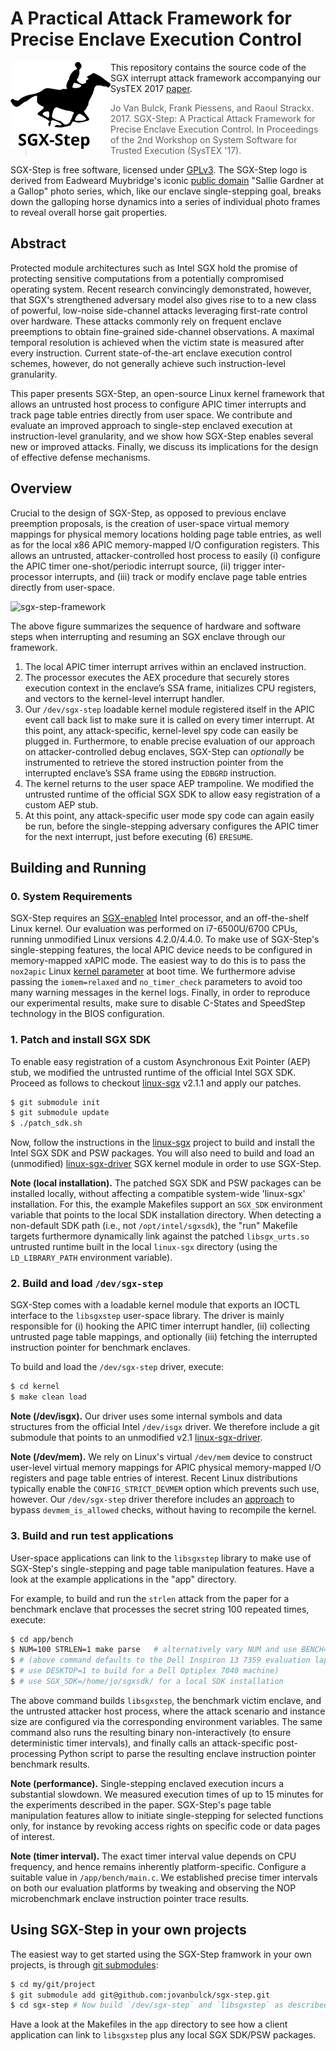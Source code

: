 # A Practical Attack Framework for Precise Enclave Execution Control

<img src="logo.svg" width=160 alt="logo" align="left" />

This repository contains the source code of the SGX interrupt attack framework
accompanying our SysTEX 2017 [paper](systex17.pdf).

> Jo Van Bulck, Frank Piessens, and Raoul Strackx. 2017. SGX-Step: A Practical
> Attack Framework for Precise Enclave Execution Control. In Proceedings of the
> 2nd Workshop on System Software for Trusted Execution (SysTEX '17). 

SGX-Step is free software, licensed under
[GPLv3](https://www.gnu.org/licenses/gpl-3.0). The SGX-Step logo is derived
from Eadweard Muybridge's iconic [public
domain](https://en.wikipedia.org/wiki/Sallie_Gardner_at_a_Gallop) "Sallie
Gardner at a Gallop" photo series, which, like our enclave single-stepping
goal, breaks down the galloping horse dynamics into a series of individual
photo frames to reveal overall horse gait properties.

## Abstract

Protected module architectures such as Intel SGX hold the promise of protecting
sensitive computations from a potentially compromised operating system. Recent
research convincingly demonstrated, however, that SGX's strengthened adversary
model also gives rise to to a new class of powerful, low-noise side-channel
attacks leveraging first-rate control over hardware. These attacks commonly
rely on frequent enclave preemptions to obtain fine-grained side-channel
observations. A maximal temporal resolution is achieved when the victim state
is measured after every instruction. Current state-of-the-art enclave
execution control schemes, however, do not generally achieve such
instruction-level granularity.

This paper presents SGX-Step, an open-source Linux kernel framework that allows
an untrusted host process to configure APIC timer interrupts and track page
table entries directly from user space. We contribute and evaluate an improved
approach to single-step enclaved execution at instruction-level granularity,
and we show how SGX-Step enables several new or improved attacks. Finally, we
discuss its implications for the design of effective defense mechanisms.

## Overview

Crucial to the design of SGX-Step, as opposed to previous enclave preemption 
proposals, is the creation of user-space virtual memory mappings for physical
memory locations holding page table entries, as well as for the local x86 APIC
memory-mapped I/O configuration registers. This allows an untrusted,
attacker-controlled host process to easily (i) configure the APIC timer
one-shot/periodic interrupt source, (ii) trigger inter-processor interrupts,
and (iii) track or modify enclave page table entries directly from user-space.

![sgx-step-framework](https://user-images.githubusercontent.com/2464627/31863914-d6fbf5d8-b754-11e7-83e6-95e3c77dd0d6.png)

The above figure summarizes the sequence of hardware and software steps when
interrupting and resuming an SGX enclave through our framework.

1. The local APIC timer interrupt arrives within an enclaved instruction.
2. The processor executes the AEX procedure that securely stores execution
   context in the enclave’s SSA frame, initializes CPU registers, and vectors
   to the kernel-level interrupt handler.
3. Our `/dev/sgx-step` loadable kernel module registered itself in the APIC
   event call back list to make sure it is called on every timer interrupt. At
   this point, any attack-specific, kernel-level spy code can easily be plugged
   in. Furthermore, to enable precise evaluation of our approach on
   attacker-controlled debug enclaves, SGX-Step can *optionally* be instrumented
   to retrieve the stored instruction pointer from the interrupted enclave’s
   SSA frame using the `EDBGRD` instruction.
4. The kernel returns to the user space AEP trampoline. We modified the 
   untrusted runtime of the official SGX SDK to allow easy registration of a
   custom AEP stub.
5. At this point, any attack-specific user mode spy code can again easily be
   run, before the single-stepping adversary configures the APIC timer for the 
   next interrupt, just before executing (6) `ERESUME`.

## Building and Running

### 0. System Requirements

SGX-Step requires an [SGX-enabled](https://github.com/ayeks/SGX-hardware) Intel
processor, and an off-the-shelf Linux kernel. Our evaluation was performed on
i7-6500U/6700 CPUs, running unmodified Linux versions 4.2.0/4.4.0.  To make use
of SGX-Step's single-stepping features, the local APIC device needs to be
configured in memory-mapped xAPIC mode. The easiest way to do this is to pass
the `nox2apic` Linux [kernel
parameter](https://wiki.archlinux.org/index.php/Kernel_parameters) at boot
time. We furthermore advise passing the `iomem=relaxed` and `no_timer_check`
parameters to avoid too many warning messages in the kernel logs. Finally, in
order to reproduce our experimental results, make sure to disable C-States and
SpeedStep technology in the BIOS configuration.

### 1. Patch and install SGX SDK

To enable easy registration of a custom Asynchronous Exit Pointer (AEP) stub,
we modified the untrusted runtime of the official Intel SGX SDK. Proceed as
follows to checkout [linux-sgx](https://github.com/01org/linux-sgx) v2.1.1 and
apply our patches.

```bash
$ git submodule init
$ git submodule update
$ ./patch_sdk.sh
```

Now, follow the instructions in the
[linux-sgx](https://github.com/01org/linux-sgx) project to build and install
the Intel SGX SDK and PSW packages. You will also need to build and load an
(unmodified) [linux-sgx-driver](https://github.com/01org/linux-sgx-driver) SGX
kernel module in order to use SGX-Step.

**Note (local installation).** The patched SGX SDK and PSW packages can be
installed locally, without affecting a compatible system-wide 'linux-sgx'
installation. For this, the example Makefiles support an `SGX_SDK`
environment variable that points to the local SDK installation directory. When
detecting a non-default SDK path (i.e., not `/opt/intel/sgxsdk`), the "run"
Makefile targets furthermore dynamically link against the patched
`libsgx_urts.so` untrusted runtime built in the local `linux-sgx` directory
(using the `LD_LIBRARY_PATH` environment variable).

### 2. Build and load `/dev/sgx-step`

SGX-Step comes with a loadable kernel module that exports an IOCTL interface to
the `libsgxstep` user-space library. The driver is mainly responsible for (i)
hooking the APIC timer interrupt handler, (ii) collecting untrusted page table
mappings, and optionally (iii) fetching the interrupted instruction pointer for
benchmark enclaves.

To build and load the `/dev/sgx-step` driver, execute:

```bash
$ cd kernel
$ make clean load
```

**Note (/dev/isgx).** Our driver uses some internal symbols and data structures
from the official Intel `/dev/isgx` driver. We therefore include a git submodule
that points to an unmodified v2.1
[linux-sgx-driver](https://github.com/intel/linux-sgx-driver).

**Note (/dev/mem).** We rely on Linux's virtual `/dev/mem` device to construct
user-level virtual memory mappings for APIC physical memory-mapped I/O
registers and page table entries of interest. Recent Linux distributions
typically enable the `CONFIG_STRICT_DEVMEM` option which prevents such use,
however. Our `/dev/sgx-step` driver therefore includes an
[approach](https://www.libcrack.so/2012/09/02/bypassing-devmem_is_allowed-with-kprobes/)
to bypass `devmem_is_allowed` checks, without having to recompile the kernel.

### 3. Build and run test applications

User-space applications can link to the `libsgxstep` library to make use of
SGX-Step's single-stepping and page table manipulation features. Have a look at
the example applications in the "app" directory.

For example, to build and run the `strlen` attack from the paper for a
benchmark enclave that processes the secret string 100 repeated times, execute:

```bash
$ cd app/bench
$ NUM=100 STRLEN=1 make parse   # alternatively vary NUM and use BENCH=1 or ZIGZAG=1
$ # (above command defaults to the Dell Inspiron 13 7359 evaluation laptop machine;
$ # use DESKTOP=1 to build for a Dell Optiplex 7040 machine)
$ # use SGX_SDK=/home/jo/sgxsdk/ for a local SDK installation
```

The above command builds `libsgxstep`, the benchmark victim enclave, and the
untrusted attacker host process, where the attack scenario and instance size
are configured via the corresponding environment variables. The same command
also runs the resulting binary non-interactively (to ensure deterministic timer
intervals), and finally calls an attack-specific post-processing Python script
to parse the resulting enclave instruction pointer benchmark results.

**Note (performance).** Single-stepping enclaved execution incurs a substantial
slowdown. We measured execution times of up to 15 minutes for the experiments
described in the paper. SGX-Step's page table manipulation features allow to
initiate single-stepping for selected functions only, for instance by revoking
access rights on specific code or data pages of interest.

**Note (timer interval).** The exact timer interval value depends on CPU
frequency, and hence remains inherently platform-specific. Configure a suitable
value in `/app/bench/main.c`. We established precise timer intervals on both
our evaluation platforms by tweaking and observing the NOP microbenchmark
enclave instruction pointer trace results.

## Using SGX-Step in your own projects

The easiest way to get started using the SGX-Step framwork in your own
projects, is through [git
submodules](https://git-scm.com/book/en/v2/Git-Tools-Submodules):

```bash
$ cd my/git/project
$ git submodule add git@github.com:jovanbulck/sgx-step.git
$ cd sgx-step # Now build `/dev/sgx-step` and `libsgxstep` as described above
```
Have a look at the Makefiles in the `app` directory to see how a client
application can link to `libsgxstep` plus any local SGX SDK/PSW packages.

